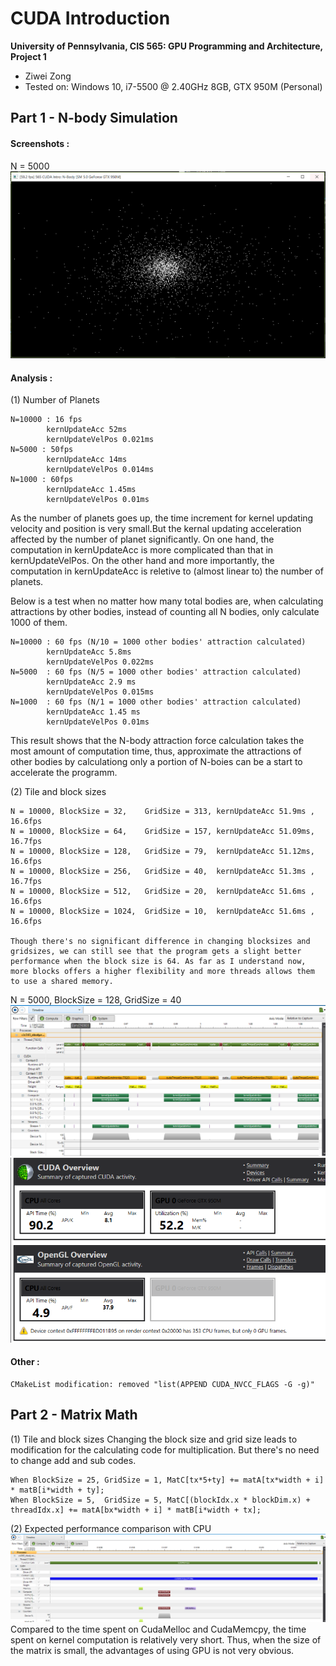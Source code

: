 CUDA Introduction
=================

**University of Pennsylvania, CIS 565: GPU Programming and Architecture, Project 1**

* Ziwei Zong
* Tested on: Windows 10, i7-5500 @ 2.40GHz 8GB, GTX 950M (Personal)

Part 1 - N-body Simulation
--------------------------

#### Screenshots : 
N = 5000
![](images/screenshot_N5000.PNG)

#### Analysis :
(1) Number of Planets

    N=10000 : 16 fps
			kernUpdateAcc 52ms
	        kernUpdateVelPos 0.021ms
    N=5000 : 50fps
			kernUpdateAcc 14ms
	        kernUpdateVelPos 0.014ms
    N=1000 : 60fps
			kernUpdateAcc 1.45ms
	        kernUpdateVelPos 0.01ms

As the number of planets goes up, the time increment for kernel updating velocity and position is very small.But the kernal updating acceleration affected by the number of planet significantly. 
On one hand, the computation in kernUpdateAcc is more complicated than that in kernUpdateVelPos. On the other hand and more importantly, the computation in kernUpdateAcc is reletive to (almost linear to) the number of planets.

Below is a test when no matter how many total bodies are, when calculating attractions by other bodies, instead of counting all N bodies, only calculate 1000 of them.
	
	N=10000 : 60 fps (N/10 = 1000 other bodies' attraction calculated)
			kernUpdateAcc 5.8ms
			kernUpdateVelPos 0.022ms
	N=5000  : 60 fps (N/5 = 1000 other bodies' attraction calculated)
			kernUpdateAcc 2.9 ms
			kernUpdateVelPos 0.015ms
	N=1000  : 60 fps (N/1 = 1000 other bodies' attraction calculated)
			kernUpdateAcc 1.45 ms
			kernUpdateVelPos 0.01ms

This result shows that the N-body attraction force calculation takes the most amount of computation time, thus, approximate the attractions of other bodies by calculationg only a portion of N-boies can be a start to accelerate the programm.

(2) Tile and block sizes

    N = 10000, BlockSize = 32,    GridSize = 313, kernUpdateAcc 51.9ms ,  16.6fps 
    N = 10000, BlockSize = 64,    GridSize = 157, kernUpdateAcc 51.09ms,  16.7fps
    N = 10000, BlockSize = 128,   GridSize = 79,  kernUpdateAcc 51.12ms,  16.6fps
    N = 10000, BlockSize = 256,   GridSize = 40,  kernUpdateAcc 51.3ms ,  16.7fps
    N = 10000, BlockSize = 512,   GridSize = 20,  kernUpdateAcc 51.6ms ,  16.6fps
    N = 10000, BlockSize = 1024,  GridSize = 10,  kernUpdateAcc 51.6ms ,  16.6fps

	Though there's no significant difference in changing blocksizes and gridsizes, we can still see that the program gets a slight better performance when the block size is 64. As far as I understand now, more blocks offers a higher flexibility and more threads allows them to use a shared memory.

N = 5000, BlockSize = 128, GridSize = 40
![](images/analysis_timeline.PNG)
![](images/analysis_cpugpu.PNG)

#### Other :
	CMakeList modification: removed "list(APPEND CUDA_NVCC_FLAGS -G -g)"


 Part 2 - Matrix Math
--------------------------
(1) Tile and block sizes
Changing the block size and grid size leads to modification for the calculating code for multiplication. But there's no need to change add and sub codes.

    When BlockSize = 25, GridSize = 1, MatC[tx*5+ty] += matA[tx*width + i] * matB[i*width + ty];
    When BlockSize = 5,  GridSize = 5, MatC[(blockIdx.x * blockDim.x) + threadIdx.x] += matA[bx*width + i] * matB[i*width + tx];

(2) Expected performance comparison with CPU
![](images/Part2_analysis.PNG)
Compared to the time spent on CudaMelloc and CudaMemcpy, the time spent on kernel computation is relatively very short. Thus, when the size of the matrix is small, the advantages of using GPU is not very obvious.